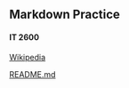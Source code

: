 ## Markdown Practice

#### IT 2600

[Wikipedia](https://en.wikipedia.org)

[README.md](../IT2600/master/README.md)

